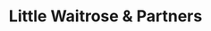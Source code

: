 ---
title: "Little Waitrose & Partners"
url: /alvechurch/little-waitrose-und-partners/
shop: Lebensmittel
---